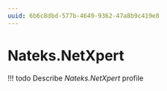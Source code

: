 ```yaml
---
uuid: 6b6c8dbd-577b-4649-9362-47a8b9c419e8
---
```



# Nateks.NetXpert


<!-- prettier-ignore -->
!!! todo
    Describe *Nateks.NetXpert* profile

